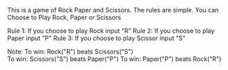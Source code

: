This is a game of Rock Paper and Scissors. The rules are simple. You can Choose to Play Rock, Paper or Scissors

Rule 1: If you choose to play Rock input "R"
Rule 2: If you choose to play Paper input "P"
Rule 3: If you choose to play Scissor input "S"

Note: To win: Rock("R") beats Scissors("S")     
      To win: Scissors("S") beats Paper("P")
      To win: Paper("P") beats Rock("R")
